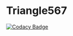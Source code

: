 # Triangle567
[![Codacy Badge](https://api.codacy.com/project/badge/Grade/4964665030534a559716e101f5301aee)](https://www.codacy.com/app/tanmaybhoir09/Triangle567?utm_source=github.com&amp;utm_medium=referral&amp;utm_content=tanmaybhoir09/Triangle567&amp;utm_campaign=Badge_Grade)
